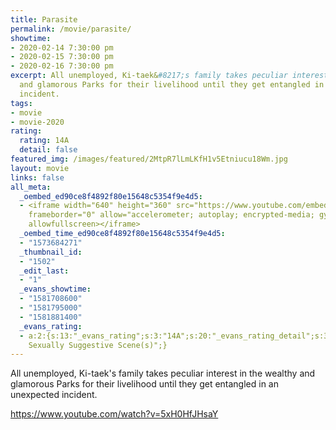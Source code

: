 ```yaml
---
title: Parasite
permalink: /movie/parasite/
showtime:
- 2020-02-14 7:30:00 pm
- 2020-02-15 7:30:00 pm
- 2020-02-16 7:30:00 pm
excerpt: All unemployed, Ki-taek&#8217;s family takes peculiar interest in the wealthy
  and glamorous Parks for their livelihood until they get entangled in an unexpected
  incident.
tags:
- movie
- movie-2020
rating:
  rating: 14A
  detail: false
featured_img: /images/featured/2MtpR7lLmLKfH1v5Etniucu18Wm.jpg
layout: movie
links: false
all_meta:
  _oembed_ed90ce8f4892f80e15648c5354f9e4d5:
  - <iframe width="640" height="360" src="https://www.youtube.com/embed/5xH0HfJHsaY?feature=oembed"
    frameborder="0" allow="accelerometer; autoplay; encrypted-media; gyroscope; picture-in-picture"
    allowfullscreen></iframe>
  _oembed_time_ed90ce8f4892f80e15648c5354f9e4d5:
  - "1573684271"
  _thumbnail_id:
  - "1502"
  _edit_last:
  - "1"
  _evans_showtime:
  - "1581708600"
  - "1581795000"
  - "1581881400"
  _evans_rating:
  - a:2:{s:13:"_evans_rating";s:3:"14A";s:20:"_evans_rating_detail";s:38:"Violence,
    Sexually Suggestive Scene(s)";}
---
```


All unemployed, Ki-taek's family takes peculiar interest in the wealthy and glamorous Parks for their livelihood until they get entangled in an unexpected incident.

https://www.youtube.com/watch?v=5xH0HfJHsaY 